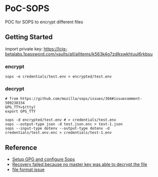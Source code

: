# PoC-SOPS
POC for SOPS to encrypt different files


## Getting Started

import private key: https://lcjg-betalabs.1password.com/vaults/all/allitems/k563k4g7zdlkswkhtuul6rkbsu

### encrypt

`sops -e credentials/test.env > encrypted/test.env`

### decrypt

```
# from https://github.com/mozilla/sops/issues/304#issuecomment-509238334
GPG_TTY=$(tty)
export GPG_TTY

sops -d encrypted/test.env # > credentials/test.env
sops --output-type json -d test.json.enc > test-1.json
sops --input-type dotenv --output-type dotenv -d credentials/test.env.enc > credentials/test-1.env
```

## Reference

- [Setup GPG and configure Sops](https://www.varokas.com/secrets-in-code-with-mozilla-sops/)
- [Recovery failed because no master key was able to decrypt the file](https://github.com/mozilla/sops/issues/304#issuecomment-509238334)
- [file format issue](https://github.com/mozilla/sops/issues/367)

